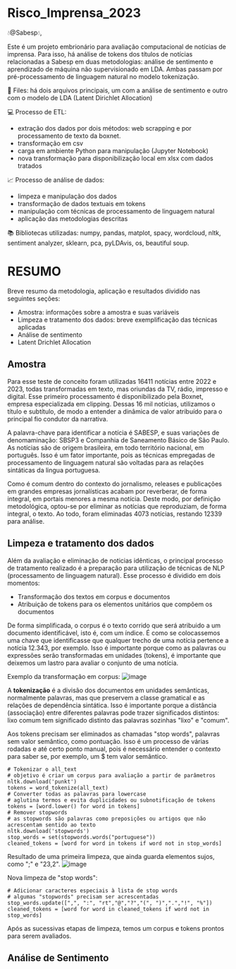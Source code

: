 # Risco_Imprensa_2023

:droplet:@Sabesp:droplet:, 

Este é um projeto embrionário para avaliação computacional de notícias de imprensa. Para isso, há análise de tokens dos títulos de notícias relacionadas a Sabesp em duas metodologias: análise de sentimento e aprendizado de máquina não supervisionado em LDA. Ambas passam por pré-processamento de linguagem natural no modelo tokenização.

:file_folder: Files: há dois arquivos principais, um com a análise de sentimento e outro com o modelo de LDA (Latent Dirichlet Allocation)


:computer: Processo de ETL:
*  extração dos dados por dois métodos: web scrapping e por processamento de texto da boxnet.
*  transformação em csv
*  carga em ambiente Python para manipulação (Jupyter Notebook)
*  nova transformação para disponibilização local em xlsx com dados tratados


:chart_with_upwards_trend: Processo de análise de dados:
*  limpeza e manipulação dos dados 
*  transformação de dados textuais em tokens
*  manipulação com técnicas de processamento de linguagem natural
*  aplicação das metodologias descritas

:books: Bibliotecas utilizadas: numpy, pandas, matplot, spacy, wordcloud, nltk, sentiment analyzer, sklearn, pca, pyLDAvis, os, beautiful soup.

# RESUMO
Breve resumo da metodologia, aplicação e resultados dividido nas seguintes seções:

*  Amostra: informações sobre a amostra e suas variáveis
*  Limpeza e tratamento dos dados: breve exemplificação das técnicas aplicadas
*  Análise de sentimento
*  Latent Drichlet Allocation

## Amostra
Para esse teste de conceito foram utilizadas 16411 notícias entre 2022 e 2023, todas transformadas em texto, mas oriundas da TV, rádio, impresso e digital. Esse primeiro processamento é disponibilizado pela Boxnet, empresa especializada em clipping. Dessas 16 mil notícias, utilizamos o título e subtítulo, de modo a entender a dinâmica de valor atribuído para o principal fio condutor da narrativa.

A palavra-chave para identificar a notícia é SABESP, e suas variações de denomaminação: SBSP3 e Companhia de Saneamento Básico de São Paulo. As notícias são de origem brasileira, em todo território nacional, em português. Isso é um fator importante, pois as técnicas empregadas de processamento de linguagem natural são voltadas para as relações sintáticas da lingua portuguesa. 

Como é comum dentro do contexto do jornalismo, releases e publicações em grandes empresas jornalísticas acabam por reverberar, de forma integral, em portais menores a mesma notícia. Deste modo, por definição metodológica, optou-se por eliminar as notícias que reproduziam, de forma integral, o texto. Ao todo, foram eliminadas 4073 notícias, restando 12339 para análise.

## Limpeza e tratamento dos dados

Além da avaliação e eliminação de noticias idênticas, o principal processo de tratamento realizado é a preparação para utilização de técnicas de NLP (processamento de linguagem natural). Esse processo é dividido em dois momentos: 
*  Transformação dos textos em corpus e documentos
*  Atribuição de tokens para os elementos unitários que compõem os documentos

De forma simplificada, o corpus é o texto corrido que será atribuido a um documento identificável, isto é, com um índice. É como se colocassemos uma chave que identificasse que qualquer trecho de uma notícia pertence a notícia 12.343, por exemplo. Isso é importante porque como as palavras ou expressões serão transformadas em unidades (tokens), é importante que deixemos um lastro para avaliar o conjunto de uma notícia.

Exemplo da transformação em corpus:
![image](https://github.com/gustavo-westin/Risco_Imprensa/assets/113940727/0086204c-e03a-4fef-b64b-ef5ceaa54b81)


A **tokenização** é a divisão dos documentos em unidades semânticas, normalmente palavras, mas que preservem a classe gramatical e as relações de dependência sintática. Isso é importante porque a distância (associação) entre diferentes palavras pode trazer significados distintos: lixo comum tem significado distinto das palavras sozinhas "lixo" e "comum". 

Aos tokens precisam ser eliminados as chamadas "stop words", palavras sem valor semântico, como pontuação. Isso é um processo de várias rodadas e até certo ponto manual, pois é necessário entender o contexto para saber se, por exemplo, um $ tem valor semântico.
```
# Tokenizar o all_text
# objetivo é criar um corpus para avaliação a partir de parâmetros
nltk.download('punkt')
tokens = word_tokenize(all_text)
# Converter todas as palavras para lowercase
# aglutina termos e evita duplicidades ou subnotificação de tokens
tokens = [word.lower() for word in tokens]
# Remover stopwords
# as stopwords são palavras como preposições ou artigos que não acrescentam sentido ao texto
nltk.download('stopwords')
stop_words = set(stopwords.words("portuguese"))
cleaned_tokens = [word for word in tokens if word not in stop_words]
```


Resultado de uma primeira limpeza, que ainda guarda elementos sujos, como ";" e "23,2".
![image](https://github.com/gustavo-westin/Risco_Imprensa/assets/113940727/3a1d5737-a81a-4c4d-963f-0580a87fa03a)

Nova limpeza de "stop words":
```
# Adicionar caracteres especiais à lista de stop words
# algumas "stopwords" precisam ser acrescentadas
stop_words.update([",", ":", "rt","@","?","(", ")",".","!", "%"])
cleaned_tokens = [word for word in cleaned_tokens if word not in stop_words]
```

Após as sucessivas etapas de limpeza, temos um corpus e tokens prontos para serem avaliados.

## Análise de Sentimento






